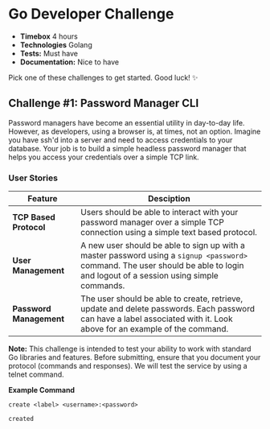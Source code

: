 # Go Developer Challenge

* **Timebox** 4 hours
* **Technologies** Golang
* **Tests:** Must have
* **Documentation:** Nice to have

Pick one of these challenges to get started.  Good luck! ✨

## Challenge #1: Password Manager CLI

Password managers have become an essential utility in day-to-day life.  However, as developers, using a browser is, at times, not an option.  Imagine you have ssh'd into a server and need to access credentials to your database.  Your job is to build a simple headless password manager that helps you access your credentials over a simple TCP link.

### User Stories

Feature | Desciption
------- | ----------
**TCP Based Protocol** | Users should be able to interact with your password manager over a simple TCP connection using a simple text based protocol.
**User Management** | A new user should be able to sign up with a master password using a `signup <password>` command.  The user should be able to login and logout of a session using simple commands.
**Password Management** | The user should be able to create, retrieve, update and delete passwords.  Each password can have a label associated with it.  Look above for an example of the command.

**Note:** This challenge is intended to test your ability to work with standard Go libraries and features.  Before submitting, ensure that you document your protocol (commands and responses).  We will test the service by using a telnet command.

**Example Command** 

`create <label> <username>:<password>`

`created`

